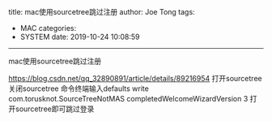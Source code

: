 title: mac使用sourcetree跳过注册
author: Joe Tong
tags:
  - MAC
categories:  
  - SYSTEM 
date: 2019-10-24 10:08:59
---

mac使用sourcetree跳过注册

https://blog.csdn.net/qq_32890891/article/details/89216954
打开sourcetree
关闭sourcetree
命令终端输入defaults write com.torusknot.SourceTreeNotMAS completedWelcomeWizardVersion 3
打开sourcetree即可跳过登录


